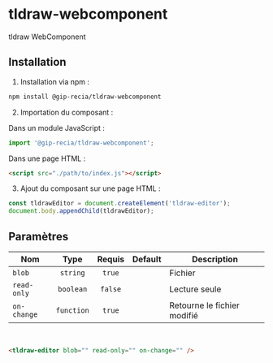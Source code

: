 # **tldraw-webcomponent**

tldraw WebComponent

## **Installation**

1. Installation via npm :

```sh
npm install @gip-recia/tldraw-webcomponent
```

2. Importation du composant :

Dans un module JavaScript :

```js
import '@gip-recia/tldraw-webcomponent';
```

Dans une page HTML :

```html
<script src="./path/to/index.js"></script>
```

3. Ajout du composant sur une page HTML :

```js
const tldrawEditor = document.createElement('tldraw-editor');
document.body.appendChild(tldrawEditor);
```

## **Paramètres**

| Nom         |    Type    | Requis  | Default | Description                 |
| ----------- | :--------: | :-----: | :-----: | --------------------------- |
| `blob`      |  `string`  | `true`  |         | Fichier                     |
| `read-only` | `boolean`  | `false` |         | Lecture seule               |
| `on-change` | `function` | `true`  |         | Retourne le fichier modifié |

<br/>

```html
<tldraw-editor blob="" read-only="" on-change="" />
```
